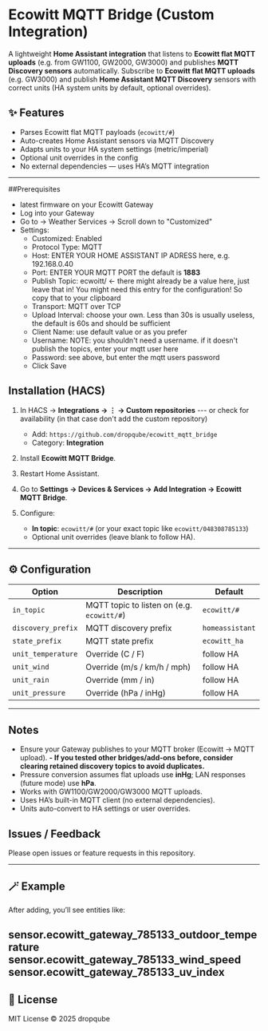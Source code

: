 # Ecowitt MQTT Bridge (Custom Integration)
A lightweight **Home Assistant integration** that listens to **Ecowitt flat MQTT uploads**
(e.g. from GW1100, GW2000, GW3000) and publishes **MQTT Discovery sensors** automatically.
Subscribe to **Ecowitt flat MQTT uploads** (e.g. GW3000) and publish **Home Assistant MQTT Discovery** sensors with correct units (HA system units by default, optional overrides).

## ✨ Features

- Parses Ecowitt flat MQTT payloads (`ecowitt/#`)
- Auto-creates Home Assistant sensors via MQTT Discovery
- Adapts units to your HA system settings (metric/imperial)
- Optional unit overrides in the config
- No external dependencies — uses HA’s MQTT integration

---
##Prerequisites

- latest firmware on your Ecowitt Gateway
- Log into your Gateway
- Go to -> Weather Services -> Scroll down to "Customized"
- Settings:
  -   Customized: Enabled
  -   Protocol Type: MQTT
  -   Host: ENTER YOUR HOME ASSISTANT IP ADRESS here, e.g. 192.168.0.40
  -   Port: ENTER YOUR MQTT PORT the default is **1883**
  -   Publish Topic: ecwoitt/<NUMBER> <- there might already be a value here, just leave that in! You might need this entry for the configuration! So copy that to your clipboard
  -   Transport: MQTT over TCP
  -   Upload Interval: choose your own. Less than 30s is usually useless, the default is 60s and should be sufficient
  -   Client Name: use default value or as you prefer
  -   Username: NOTE: you shouldn't need a username. if it doesn't publish the topics, enter your mqtt user here
  -   Password: see above, but enter the mqtt users password
  -   Click Save

## Installation (HACS)
1. In HACS → **Integrations → ⋮ → Custom repositories**  --- or check for availability (in that case don't add the custom repository)

   - Add: `https://github.com/dropqube/ecowitt_mqtt_bridge`
   - Category: **Integration**
2. Install **Ecowitt MQTT Bridge**.
3. Restart Home Assistant.
4. Go to **Settings → Devices & Services → Add Integration → Ecowitt MQTT Bridge**.
5. Configure:
   - **In topic**: `ecowitt/#` (or your exact topic like `ecowitt/048308785133`)
   - Optional unit overrides (leave blank to follow HA).

---

## ⚙️ Configuration

| Option | Description | Default |
|--------|--------------|----------|
| `in_topic` | MQTT topic to listen on (e.g. `ecowitt/#`) | `ecowitt/#` |
| `discovery_prefix` | MQTT discovery prefix | `homeassistant` |
| `state_prefix` | MQTT state prefix | `ecowitt_ha` |
| `unit_temperature` | Override (C / F) | follow HA |
| `unit_wind` | Override (m/s / km/h / mph) | follow HA |
| `unit_rain` | Override (mm / in) | follow HA |
| `unit_pressure` | Override (hPa / inHg) | follow HA |

---

## Notes
- Ensure your Gateway publishes to your MQTT broker (Ecowitt → MQTT upload).
**- If you tested other bridges/add-ons before, consider clearing retained discovery topics to avoid duplicates.**
- Pressure conversion assumes flat uploads use **inHg**; LAN responses (future mode) use **hPa**.
- Works with GW1100/GW2000/GW3000 MQTT uploads.
- Uses HA’s built-in MQTT client (no external dependencies).
- Units auto-convert to HA settings or user overrides.

## Issues / Feedback
Please open issues or feature requests in this repository.

---

## 🪄 Example

After adding, you’ll see entities like:

sensor.ecowitt_gateway_785133_outdoor_temperature
sensor.ecowitt_gateway_785133_wind_speed
sensor.ecowitt_gateway_785133_uv_index
---

## 🧾 License


MIT License © 2025 dropqube

